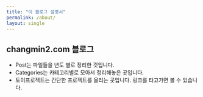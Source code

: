 ```yaml
---
title: "이 블로그 설명서"
permalink: /about/
layout: single
---
```


## changmin2.com 블로그

- Post는 파일들을 년도 별로 정리한 것입니다.
- Categories는 카테고리별로 모아서 정리해놓은 곳입니다.
- 토이프로젝트는 간단한 프로젝트를 올리는 곳입니다. 링크를 타고가면 볼 수 있습니다.

